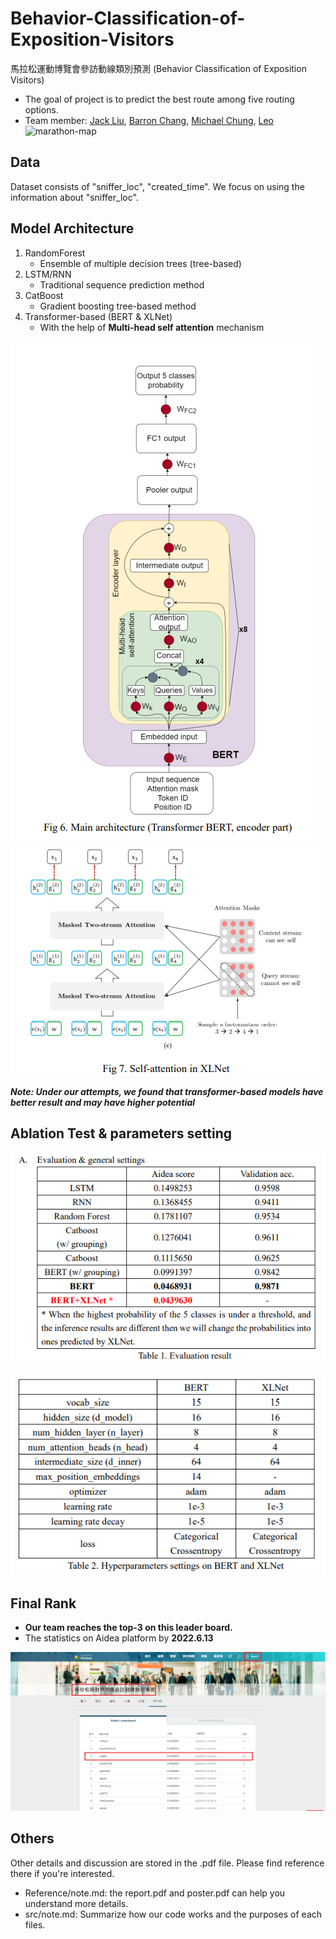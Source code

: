 # Behavior-Classification-of-Exposition-Visitors
馬拉松運動博覽會參訪動線類別預測 (Behavior Classification of Exposition Visitors)
* The goal of project is to predict the best route among five routing options.
* Team member: [Jack Liu](https://github.com/Jack24658735), [Barron Chang](https://github.com/BarronChang0302), [Michael Chung](https://github.com/KNKNN), [Leo](https://github.com/LeoTheBestCoder)
![marathon-map](https://user-images.githubusercontent.com/61014449/174948539-169eeafc-61fc-47c5-8aca-5f1fad7a493a.png)

## Data
Dataset consists of "sniffer_loc", "created_time". We focus on using the information about "sniffer_loc".

## Model Architecture
1. RandomForest
    * Ensemble of multiple decision trees (tree-based)
3. LSTM/RNN
    * Traditional sequence prediction method
4. CatBoost
    * Gradient boosting tree-based method
5. Transformer-based (BERT & XLNet)
    * With the help of **Multi-head self attention** mechanism

<img src="https://github.com/Jack24658735/Behavior-Classification-of-Exposition-Visitors/blob/main/bert%20arch.png"><img src="https://github.com/Jack24658735/Behavior-Classification-of-Exposition-Visitors/blob/main/xlnet%20arch.png" />

***Note: Under our attempts, we found that transformer-based models have better result and may have higher potential***

## Ablation Test & parameters setting
<p align="center">
  <img src="https://github.com/Jack24658735/Behavior-Classification-of-Exposition-Visitors/blob/main/eval.png" />
</p>

<p align="center">
  <img src="https://github.com/Jack24658735/Behavior-Classification-of-Exposition-Visitors/blob/main/hyper_parameter_set.png" />
</p>

## Final Rank 
* **Our team reaches the top-3 on this leader board.**
* The statistics on Aidea platform by **2022.6.13**
<p align="center">
  <img src="https://github.com/Jack24658735/Behavior-Classification-of-Exposition-Visitors/blob/main/final_rank.png" />
</p>



## Others
Other details and discussion are stored in the .pdf file. Please find reference there if you're interested.
* Reference/note.md: the report.pdf and poster.pdf can help you understand more details.
* src/note.md: Summarize how our code works and the purposes of each files. 

